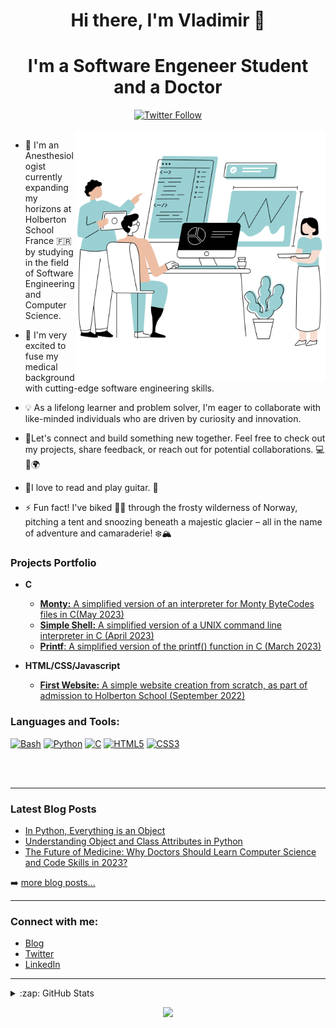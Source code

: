 <h1 align="center">Hi there, I'm Vladimir  👋</h1>
<h1 align="center">I'm a Software Engeneer Student and a Doctor</h1>


<div align="center">
    <a href="https://twitter.com/v_dav_dev">
        <img src="https://img.shields.io/twitter/follow/v_dav_dev" alt="Twitter Follow">
    </a>
</div>


<br/>

<img src="https://github.com/v-dav/v-dav/blob/main/Sans%20titre%20(1).png" min-width="400px" max-width="400px" width="400px" align="right" alt="Computr">
   
- 🌱 I'm an Anesthesiologist currently expanding my horizons at Holberton School France 🇫🇷 by studying in the field of Software Engineering and Computer Science. 

- 🔭 I'm very excited to fuse my medical background with cutting-edge software engineering skills.

- :bulb: As a lifelong learner and problem solver, I'm eager to collaborate with like-minded individuals who are driven by curiosity and innovation. 

- 🚀Let's connect and build something new together. Feel free to check out my projects, share feedback, or reach out for potential collaborations. 💻💉🌍

-  :book:I love to read and play guitar. :guitar:

- ⚡ Fun fact! I've biked 🚴‍♂️ through the frosty wilderness of Norway, pitching a tent and snoozing beneath a majestic glacier – all in the name of adventure and camaraderie! ❄️🏔️

### Projects Portfolio
 - **C**
	 - [**Monty:** A simplified version of an interpreter for Monty ByteCodes files in C(May 2023)](https://github.com/v-dav/holbertonschool-monty)
	 - [**Simple Shell:** A simplified version of a UNIX command line interpreter in C (April 2023)](https://github.com/v-dav/holbertonschool-simple_shell)
	 - [**Printf**: A simplified version of the printf() function in C (March 2023)](https://github.com/v-dav/holbertonschool-printf)

- **HTML/CSS/Javascript**
	 - [**First Website:** A simple website creation from scratch, as part of admission to Holberton School (September 2022)](https://github.com/v-dav/holbertonschool-admission_test)

### Languages and Tools:

[![Bash](https://img.shields.io/badge/bash-black?style=for-the-badge&logo=gnu-bash&logoColor=white)](https://github.com/v-dav)
[![Python](https://img.shields.io/badge/python-black?style=for-the-badge&logo=python)](https://github.com/v-dav)
[![C](https://img.shields.io/badge/c-black?style=for-the-badge&logo=c)](https://github.com/v-dav)
[![HTML5](https://img.shields.io/badge/html5-black?style=for-the-badge&logo=html5)](https://hub.docker.com/u/v-dav)
[![CSS3](https://img.shields.io/badge/css3-black?style=for-the-badge&logo=css3)](https://hub.docker.com/u/v-dav)


<br />
<br />

---

### Latest Blog Posts

- [In Python, Everything is an Object](https://medium.com/@v-dav/in-python-everything-is-an-object-f4ae19fa47f3)
- [Understanding Object and Class Attributes in Python](https://medium.com/@v-dav/understanding-object-and-class-attributes-in-python-132bf918d023)
- [The Future of Medicine: Why Doctors Should Learn Computer Science and Code Skills in 2023?](https://medium.com/@v-dav/the-future-of-medicine-why-doctors-should-learn-computer-science-and-code-skills-in-2023-e2bc67f7b044)
  
➡️ [more blog posts...](https://medium.com/@v-dav)

---
### Connect with me:
- [Blog](https://medium.com/@v-dav)
- [Twitter](https://twitter.com/v_dav_dev)
- [LinkedIn](https://www.linkedin.com/in/vladimir-davidov/)

---

<details>
<summary>:zap: GitHub Stats</summary>
<p align="center">
  <a href="https://github.com/v-dav">
    <img src="http://github-profile-summary-cards.vercel.app/api/cards/profile-details?username=v-dav&theme=transparent" />
  </a>
  <a href="https://github.com/v-dav">
    <img src="https://github-readme-streak-stats.herokuapp.com/?user=v-dav&hide_border=true&card_width=338&theme=transparent" />
  </a>
  <a href="https://github.com/v-dav">
    <img src="http://github-profile-summary-cards.vercel.app/api/cards/stats?username=v-dav&theme=transparent" />
  </a>
  <a href="https://github.com/v-dav">
    <img src="https://github-readme-stats.vercel.app/api/top-langs/?username=v-dav&langs_count=10&card_width=699&hide_border=true&theme=transparent" />
  </a>
</p>
</details>

<p align="center">
  <a href="https://github.com/v-dav">
    <img src="https://komarev.com/ghpvc/?username=v-dav&color=blue&style=flat)" />
  </a>
</p>
